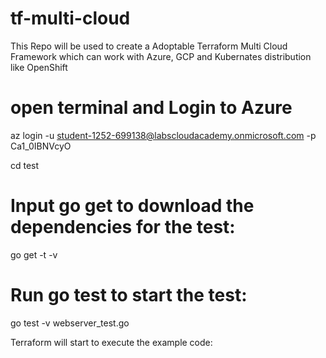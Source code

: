 # tf-multi-cloud
This Repo will be used to create a Adoptable Terraform Multi Cloud Framework which can work with Azure, GCP and Kubernates distribution like OpenShift

# open terminal and Login to Azure

az login -u student-1252-699138@labscloudacademy.onmicrosoft.com -p Ca1_0IBNVcyO

cd test

# Input go get to download the dependencies for the test:
go get -t -v

# Run go test to start the test:

go test -v webserver_test.go

Terraform will start to execute the example code: